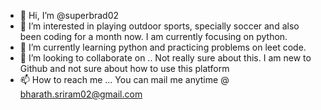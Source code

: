 - 👋 Hi, I’m @superbrad02
- 👀 I’m interested in playing outdoor sports, specially soccer and also been coding for a month now. I am currently focusing on python. 
- 🌱 I’m currently learning python and practicing problems on leet code. 
- 💞️ I’m looking to collaborate on .. Not really sure about this. I am new to Github and not sure about how to use this platform
- 📫 How to reach me ... You can mail me anytime @ bharath.sriram02@gmail.com

<!---
superbrad02/superbrad02 is a ✨ special ✨ repository because its `README.md` (this file) appears on your GitHub profile.
You can click the Preview link to take a look at your changes.
--->
